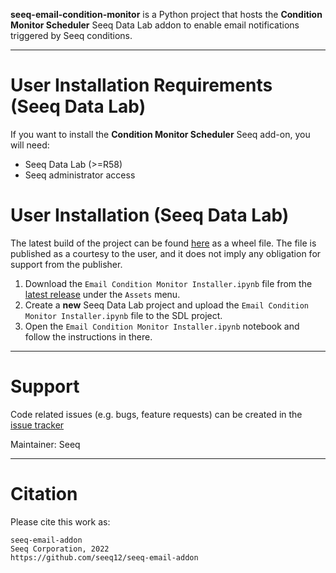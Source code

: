 **seeq-email-condition-monitor** is a Python project that hosts the **Condition Monitor Scheduler** Seeq Data Lab addon 
to enable email notifications triggered by Seeq conditions.

----

# User Installation Requirements (Seeq Data Lab)

If you want to install the **Condition Monitor Scheduler** Seeq add-on, you will need:

- Seeq Data Lab (>=R58)
- Seeq administrator access

# User Installation (Seeq Data Lab)

The latest build of the project can be found [here](https://pypi.org/project/seeq-email-condition-monitor/) as a wheel
file. The file is published as a courtesy to the user, and it does not imply any obligation for support from the 
publisher.

1. Download the `Email Condition Monitor Installer.ipynb` file 
from the [latest release](https://github.com/seeq12/seeq-email-addon/releases/latest) under the `Assets` menu.
2. Create a **new** Seeq Data Lab project and upload the `Email Condition Monitor Installer.ipynb` file to the SDL 
   project.
3. Open the `Email Condition Monitor Installer.ipynb` notebook and follow the instructions in there. 

----

# Support

Code related issues (e.g. bugs, feature requests) can be created in the
[issue tracker](https://github.com/seeq12/seeq-email-addon/issues)

Maintainer: Seeq

----

# Citation

Please cite this work as:

```shell
seeq-email-addon
Seeq Corporation, 2022
https://github.com/seeq12/seeq-email-addon
```
